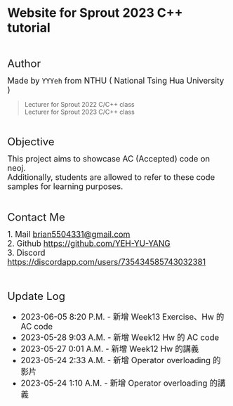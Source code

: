 # Website for Sprout 2023 C++ tutorial 

<br>

<font size="5">Author</font>

<font size="4"> Made by ```YYYeh``` from NTHU ( National Tsing Hua University )</font> <br>
>Lecturer for Sprout 2022 C/C++ class <br>
>Lecturer for Sprout 2023 C/C++ class

<br>

<font size="5">Objective</font>

<font size="4"> This project aims to showcase AC (Accepted) code on neoj. </font> <br>
<font size="4"> Additionally, students are allowed to refer to these code samples for learning purposes.</font>

<br>

<font size="5">Contact Me</font>

<font size="4"> 1. Mail brian5504331@gmail.com</font> <br>
<font size="4"> 2. Github https://github.com/YEH-YU-YANG</font> <br>
<font size="4"> 3. Discord https://discordapp.com/users/735434585743032381 <br>

<br>

<font size="5">Update Log</font>
* 2023-06-05 8:20 P.M. - 新增 Week13 Exercise、Hw 的 AC code
* 2023-05-28 9:03 A.M. - 新增 Week12 Hw 的 AC code
* 2023-05-27 0:01 A.M. - 新增 Week12 Hw 的講義 
* 2023-05-24 2:33 A.M. - 新增 Operator overloading 的影片 
* 2023-05-24 1:10 A.M. - 新增 Operator overloading 的講義 
